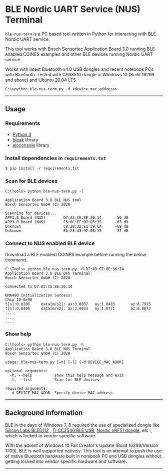 # BLE Nordic UART Service (NUS) Terminal

`ble-nus-term` is a PC based tool written in Python for interacting with BLE Nordic UART service.

This tool works with Bosch Sensortec Application Board 3.0 running BLE enabled COINES examples and other BLE devices running Nordic UART service. 

Works with latest Bluetooth v4.0 USB dongles and recent notebook PCs with Bluetooth. Tested with CSR8510 dongle in Windows 10 (Build 16299 and above) and Ubuntu 20.04 LTS.

```
C:\>python ble-nus-term.py -d <device_mac_address>
```

---

## Usage

### Requirements
- [Python 3](https://www.python.org/downloads/)
- [bleak](https://pypi.org/project/bleak/) library
- [aioconsole](https://pypi.org/project/aioconsole/) library

### Install dependencies in `requirements.txt`
```
$ pip install -r requirements.txt
```
### Scan for BLE devices
```
C:\Tools> python ble-nus-term.py -l

Application Board 3.0 BLE NUS tool
Bosch Sensortec GmbH (C) 2020

Scanning for devices...
APP3.0 Board (NUS)        D7:A3:CE:8E:36:14      -56 dB
APP3.0 Board (NUS)        F5:0C:EF:B7:D5:35      -63 dB
Unknown                   C8:28:32:E1:39:CA      -68 dB
Unknown                   EA:23:43:92:06:15      -57 dB
```

### Connect to NUS enabled BLE device

Download a BLE enabled COINES example before running the below command.

```
C:\Tools> python ble-nus-term.py -d D7:A3:CE:8E:36:14
Application Board 3.0 BLE DFU Terminal
Bosch Sensortec GmbH (C) 2020

Connected to D7:A3:CE:8E:36:14

BMA400 Initialization Success!
Chip ID 0x90
t[s]:0.0206     data[m/s2]: ax:3.0837   ay:1.8483       az:8.7915
t[s]:0.0406     data[m/s2]: ax:3.0933   ay:1.8771       az:8.8873
....
....
....

```

### Show help
```
C:\tools> python ble-nus-term.py -h
Application Board 3.0 BLE NUS Terminal
Bosch Sensortec GmbH (C) 2020

usage: ble-nus-term.py [-h] [-l] [-d DEVICE_MAC_ADDR]

optional arguments:
  -h, --help          show this help message and exit
  -l, --list          Scan for BLE devices

required arguments:
  -d DEVICE_MAC_ADDR  Specify device MAC address
```
---

## Background information

BLE in the days of Windows 7, 8 required the use of specialized dongle like [Silicon Labs BLED112](https://www.silabs.com/wireless/bluetooth/bluegiga-low-energy-legacy-modules/device.bled112) , [TI CC2540 BLE USB](http://www.ti.com/tool/TIDC-CC2540-BLE-USB), [Nordic nRF51 dongle](https://www.nordicsemi.com/Software-and-tools/Development-Kits/nRF51-Dongle), etc ., which is locked to vendor specific software.

With the advent of Windows 10 Fall Creator's Update (Build 16299/Version 1709), BLE is well supported natively. This tool is an attempt to push the use of native Bluetooth hardware built in notebook PC and USB dongles without getting locked into vendor specific hardware and software.

---
